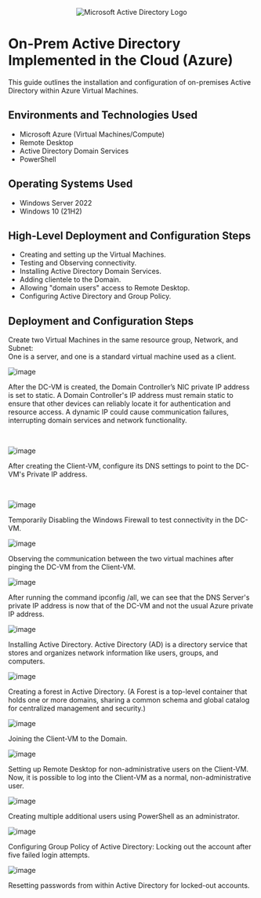 <p align="center">
<img src="https://i.imgur.com/pU5A58S.png" alt="Microsoft Active Directory Logo"/>
</p>

<h1>On-Prem Active Directory Implemented in the Cloud (Azure)</h1>
This guide outlines the installation and configuration of on-premises Active Directory within Azure Virtual Machines.<br />



<h2>Environments and Technologies Used</h2>

- Microsoft Azure (Virtual Machines/Compute)
- Remote Desktop
- Active Directory Domain Services
- PowerShell

<h2>Operating Systems Used </h2>

- Windows Server 2022
- Windows 10 (21H2)

<h2>High-Level Deployment and Configuration Steps</h2>

- Creating and setting up the Virtual Machines.
- Testing and Observing connectivity.
- Installing Active Directory Domain Services. 
- Adding clientele to the Domain.
- Allowing "domain users" access to Remote Desktop.
- Configuring Active Directory and Group Policy.

<h2>Deployment and Configuration Steps</h2>

<p>

Create two Virtual Machines in the same resource group, Network, and Subnet:                                                                                                                                          
    One is a server, and one is a standard virtual machine used as a client.

![image](https://github.com/user-attachments/assets/4f397fc5-0538-41b0-bef7-9a702a0a2719)



After the DC-VM is created, the Domain Controller’s NIC private IP address is set to static. A Domain Controller's IP address must remain static to ensure that other devices can reliably locate it for authentication and resource access. A dynamic IP could cause communication failures, interrupting domain services and network functionality.
</p>
<p>

</p>
<br />

<p>

![image](https://github.com/user-attachments/assets/af110f0c-5f84-4bbc-a111-a617454c7073)


After creating the Client-VM, configure its DNS settings to point to the DC-VM's Private IP address.
</p>
<p>
</p>
<br />

<p>


![image](https://github.com/user-attachments/assets/74c4cf14-d2c2-40ff-a991-b9cbe1b0381b)

  Temporarily Disabling the Windows Firewall to test connectivity in the DC-VM.

![image](https://github.com/user-attachments/assets/c15f5aec-52a1-45c5-adee-b14e2a4dfc50)

</p>
<p>
Observing the communication between the two virtual machines after pinging the DC-VM from the Client-VM.
<br />

![image](https://github.com/user-attachments/assets/f6778708-3042-4750-90f6-71cec247eda5)

 After running the command ipconfig /all, we can see that the DNS Server's private IP address is now that of the DC-VM and not the usual Azure private IP address. 


![image](https://github.com/user-attachments/assets/d79108c8-613a-4df5-96e1-07d8aeb91f68)

Installing Active Directory.
Active Directory (AD) is a directory service that stores and organizes network information like users, groups, and computers.

![image](https://github.com/user-attachments/assets/debbb524-547d-4678-bfb5-4e73a95e64eb)




Creating a forest in Active Directory. (A Forest is a top-level container that holds one or more domains, sharing a common schema and global catalog for centralized management and security.)

![image](https://github.com/user-attachments/assets/b8ed06bd-7a9f-4ca2-a8af-14b785ac2860)



Joining the Client-VM to the Domain.




![image](https://github.com/user-attachments/assets/305ce9a7-43d8-484e-98da-056bcf89e031)





Setting up Remote Desktop for non-administrative users on the Client-VM.                                                                                                                                            
             Now, it is possible to log into the Client-VM as a normal, non-administrative user.





![image](https://github.com/user-attachments/assets/ace37d43-b6af-493f-9875-c9c9045ec8c7)




Creating multiple additional users using PowerShell as an administrator.




![image](https://github.com/user-attachments/assets/6f17bcc6-93a0-4259-9e0d-823838753689)




Configuring Group Policy of Active Directory: Locking out the account after five failed login attempts.





![image](https://github.com/user-attachments/assets/39b76fb1-597b-49b6-8b78-b0d668875840)




Resetting passwords from within Active Directory for locked-out accounts.

